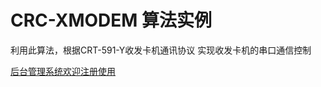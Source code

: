 # CRC-XMODEM  算法实例

利用此算法，根据CRT-591-Y收发卡机通讯协议 实现收发卡机的串口通信控制

[后台管理系统欢迎注册使用](http://admin.yumaster.net "欢迎注册使用")
